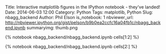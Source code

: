 Title: Interactive matplotlib figures in the IPython notebook - they've landed!
Date: 2014-06-03 12:00
Category: Python
Tags: matplotlib, Python
Slug: nbagg_backend
Author: Phil Elson
is_notebook: 1
nbviewer_url: http://nbviewer.ipython.org/gist/pelson/b9b0ea2ccfc16a04fb1c/nbagg_backend.ipynb
summaryimg: thumb.png

{% notebook nbagg_backend/nbagg_backend.ipynb cells[1:2] %}

<!-- PELICAN_END_SUMMARY -->

{% notebook nbagg_backend/nbagg_backend.ipynb cells[2:] %}

